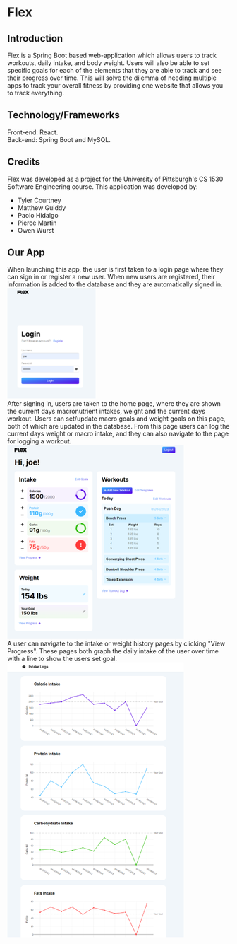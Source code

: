 # Flex
## Introduction
Flex is a Spring Boot based web-application which allows users to track workouts, daily intake, and body weight. Users will also be able to set specific goals for each of the elements that they are able to track and see their progress over time. This will solve the dilemma of needing multiple apps to track your overall fitness by providing one website that allows you to track everything. 

## Technology/Frameworks
Front-end: React.<br> 
Back-end: Spring Boot and MySQL.

## Credits
Flex was developed as a project for the University of Pittsburgh's CS 1530 Software Engineering course. This application was developed by:
* Tyler Courtney
* Matthew Guiddy
* Paolo Hidalgo
* Pierce Martin
* Owen Wurst

## Our App
When launching this app, the user is first taken to a login page where they can sign in or register a new user. When new users are registered, their information is added to the database and they are automatically signed in.<br>
<img src="./images/1.png"  width="200" height="">
<br>
After signing in, users are taken to the home page, where they are shown the current days macronutrient intakes, weight and the current days workout. Users can set/update macro goals and weight goals on this page, both of which are updated in the database. From this page users can log the current days weight or macro intake, and they can also navigate to the page for logging a workout.
<br>
<img src="./images/2.png"  width="400" height=""><br>
A user can navigate to the intake or weight history pages by clicking "View Progress". These pages both graph the daily intake of the user over time with a line to show the users set goal.<br>
<img src="./images/3.png"  width="400" height="">
